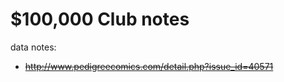 $100,000 Club notes
==========

data notes:

- ~~http://www.pedigreecomics.com/detail.php?issue_id=40571~~
